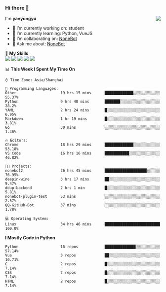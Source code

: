 ### Hi there 👋

<a href="#">
  <img align="right" src="https://github-readme-stats.vercel.app/api?username=yanyongyu&count_private=true&show_icons=true&bg_color=15,f2f7fd,E0EAFC" />
</a>

I'm **yanyongyu**

- 🔭 I’m currently working on: student
- 🌱 I’m currently learning: Python, VueJS
- 👯 I’m collaborating on: [NoneBot](https://github.com/nonebot)
- 💬 Ask me about: [NoneBot](https://github.com/nonebot)

🌟 **My Skills**  
![](https://img.shields.io/badge/-Python-3e74a2?style=flat-square&logo=Python&logoColor=fff)
![](https://img.shields.io/badge/-Vue-4fc08d?style=flat-square&logo=Vue.js&logoColor=fff)
![](https://img.shields.io/badge/-Node.js-339933?style=flat-square&logo=Node.js&logoColor=fff)
![](https://img.shields.io/badge/-Docker-2496ED?style=flat-square&logo=Docker&logoColor=fff)
![](https://img.shields.io/badge/-Linux-000000?style=flat-square&logo=Linux&logoColor=fff)

<!--START_SECTION:waka-->
📊 **This Week I Spent My Time On** 

```text
⌚︎ Time Zone: Asia/Shanghai

💬 Programming Languages: 
Other                    19 hrs 15 mins      █████████████░░░░░░░░░░░░   55.37% 
Python                   9 hrs 48 mins       ███████░░░░░░░░░░░░░░░░░░   28.2% 
YAML                     2 hrs 24 mins       █░░░░░░░░░░░░░░░░░░░░░░░░   6.95% 
Markdown                 1 hr 19 mins        █░░░░░░░░░░░░░░░░░░░░░░░░   3.81% 
Go                       30 mins             ░░░░░░░░░░░░░░░░░░░░░░░░░   1.46%

🔥 Editors: 
Chrome                   18 hrs 29 mins      █████████████░░░░░░░░░░░░   53.18% 
VS Code                  16 hrs 16 mins      ███████████░░░░░░░░░░░░░░   46.82%

🐱‍💻 Projects: 
nonebot2                 26 hrs 45 mins      ███████████████████░░░░░░   76.95% 
deepin-wine              3 hrs 17 mins       ██░░░░░░░░░░░░░░░░░░░░░░░   9.47% 
ddup-backend             2 hrs 1 min         █░░░░░░░░░░░░░░░░░░░░░░░░   5.81% 
nonebot-plugin-test      53 mins             ░░░░░░░░░░░░░░░░░░░░░░░░░   2.57% 
QQ-GitHub-Bot            37 mins             ░░░░░░░░░░░░░░░░░░░░░░░░░   1.78%

💻 Operating System: 
Linux                    34 hrs 46 mins      █████████████████████████   100.0%

```

**I Mostly Code in Python** 

```text
Python                   16 repos            ██████████████░░░░░░░░░░░   57.14% 
Vue                      3 repos             ██░░░░░░░░░░░░░░░░░░░░░░░   10.71% 
C                        2 repos             █░░░░░░░░░░░░░░░░░░░░░░░░   7.14% 
CSS                      2 repos             █░░░░░░░░░░░░░░░░░░░░░░░░   7.14% 
HTML                     2 repos             █░░░░░░░░░░░░░░░░░░░░░░░░   7.14%

```



<!--END_SECTION:waka-->
